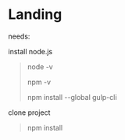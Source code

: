 # Landing

needs:

install node.js
> node -v
>
> npm -v
>
> npm install --global gulp-cli

clone project
> npm install
